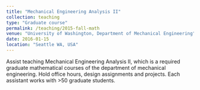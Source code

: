 ```yaml
---
title: "Mechanical Engineering Analysis II"
collection: teaching
type: "Graduate course"
permalink: /teaching/2015-fall-math
venue: "University of Washington, Department of Mechanical Engineering"
date: 2016-01-15
location: "Seattle WA, USA"
---
```


Assist teaching Mechanical Engineering Analysis II, which is a required graduate mathematical courses of the department of mechanical engineering. 
Hold office hours, design assignments and projects.
Each assistant works with >50 graduate students.

<!--
Heading 1
======

Heading 2
======

Heading 3
======
-->


